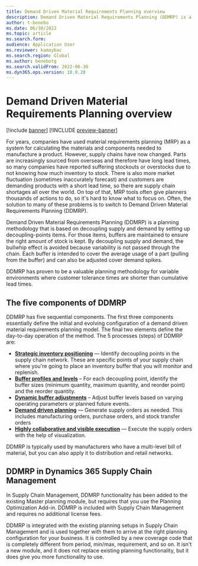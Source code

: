 ```yaml
---
title: Demand Driven Material Requirements Planning overview
description: Demand Driven Material Requirements Planning (DDMRP) is a planning methodology that is based on decoupling supply and demand by setting up decoupling-points items. For those items, buffers are maintained to ensure the right amount of stock is kept.
author: t-benebo
ms.date: 06/30/2022
ms.topic: article
ms.search.form:
audience: Application User
ms.reviewer: kamaybac
ms.search.region: Global
ms.author: benebotg
ms.search.validFrom: 2022-06-30
ms.dyn365.ops.version: 10.0.28
---
```


# Demand Driven Material Requirements Planning overview

[!include [banner](../../includes/banner.md)]
[!INCLUDE [preview-banner](../../includes/preview-banner.md)]

For years, companies have used material requirements planning (MRP) as a system for calculating the materials and components needed to manufacture a product. However, supply chains have now changed. Parts are increasingly sourced from overseas and therefore have long lead times, so many companies have reported suffering stockouts or overstocks due to not knowing how much inventory to stock. There is also more market fluctuation (sometimes inaccurately forecast) and customers are demanding products with a short lead time, so there are supply chain shortages all over the world. On top of that, MRP tools often give planners thousands of actions to do, so it's hard to know what to focus on. Often, the solution to many of these problems is to switch to Demand Driven Material Requirements Planning (DDMRP).

Demand Driven Material Requirements Planning (DDMRP) is a planning methodology that is based on decoupling supply and demand by setting up decoupling-points items. For those items, buffers are maintained to ensure the right amount of stock is kept. By decoupling supply and demand, the bullwhip effect is avoided because variability is not passed through the chain. Each buffer is intended to cover the average usage of a part (pulling from the buffer) and can also be adjusted cover demand spikes.

DDMRP has proven to be a valuable planning methodology for variable environments where customer tolerance times are shorter than cumulative lead times.

## The five components of DDMRP

DDMRP has five sequential components. The first three components essentially define the initial and evolving configuration of a demand driven material requirements planning model. The final two elements define the day-to-day operation of the method. The 5 processes (steps) of DDMRP are:

- **[Strategic inventory positioning](ddmrp-inventory-positioning.md)** — Identify decoupling points in the supply chain network. These are specific points of your supply chain where you're going to place an inventory buffer that you will monitor and replenish.
- **[Buffer profiles and levels](ddmrp-buffer-profile-and-levels.md)** – For each decoupling point, identify the buffer sizes (minimum quantity, maximum quantity, and reorder point) and the reorder quantity.
- **[Dynamic buffer adjustments](ddmrp-buffer-profile-and-levels.md#dynamic-adjustments)** – Adjust buffer levels based on varying operating parameters or planned future events.
- **[Demand driven planning](ddmrp-planning.md)** — Generate supply orders as needed. This includes manufacturing orders, purchase orders, and stock transfer orders
- **[Highly collaborative and visible execution](ddmrp-visual-and-collaborative-execution.md)** — Execute the supply orders with the help of visualization.

DDMRP is typically used by manufacturers who have a multi-level bill of material, but you can also apply it to distribution and retail networks.

## DDMRP in Dynamics 365 Supply Chain Management

In Supply Chain Management, DDMRP functionality has been added to the existing Master planning module, but requires that you use the Planning Optimization Add-in. DDMRP is included with Supply Chain Management and requires no additional license fees.

DDMRP is integrated with the existing planning setups in Supply Chain Management and is used together with them to arrive at the right planning configuration for your business. It is controlled by a new coverage code that is completely different from period, min/max, requirement, and so on. It isn't a new module, and it does not replace existing planning functionality, but it does give you more functionality to use.
